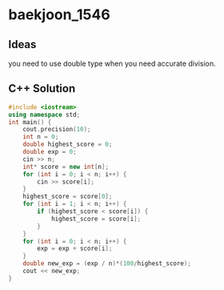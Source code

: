 # baekjoon_1546

## Ideas  

you need to use double type when you need accurate division.

## C++ Solution

```c++
#include <iostream>
using namespace std;
int main() {
    cout.precision(10);
    int n = 0;
    double highest_score = 0;
    double exp = 0;
    cin >> n;
    int* score = new int[n];
    for (int i = 0; i < n; i++) {
        cin >> score[i];
    }
    highest_score = score[0];
    for (int i = 1; i < n; i++) {
        if (highest_score < score[i]) {
            highest_score = score[i];
        }
    }
    for (int i = 0; i < n; i++) {
        exp = exp + score[i];
    }
    double new_exp = (exp / n)*(100/highest_score);
    cout << new_exp;
}
```
